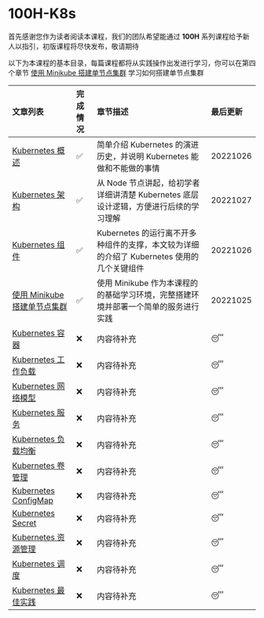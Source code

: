 # 100H-K8s

首先感谢您作为读者阅读本课程，我们的团队希望能通过 **100H** 系列课程给予新人以指引，初版课程将尽快发布，敬请期待

以下为本课程的基本目录，每篇课程都将从实践操作出发进行学习，你可以在第四个章节 [使用 Minikube 搭建单节点集群](Chapter04/chapter04.md) 学习如何搭建单节点集群

| 文章列表 | 完成情况 | 章节描述 | 最后更新 |
| :--- | :--- | :--- | :--- |
| [Kubernetes 概述](Chapter01/chapter01.md) | :white_check_mark: | 简单介绍 Kubernetes 的演进历史，并说明 Kubernetes 能做和不能做的事情 | 20221026 |
| [Kubernetes 架构](Chapter02/chapter02.md) | :white_check_mark: | 从 Node 节点讲起，给初学者详细讲清楚 Kubernetes 底层设计逻辑，方便进行后续的学习理解 | 20221027 |
| [Kubernetes 组件](Chapter03/chapter03.md) | :white_check_mark: | Kubernetes 的运行离不开多种组件的支撑，本文较为详细的介绍了 Kubernetes 使用的几个关键组件 | 20221026 |
| [使用 Minikube 搭建单节点集群](Chapter04/chapter04.md) | :white_check_mark: | 使用 Minikube 作为本课程的的基础学习环境，完整搭建环境并部署一个简单的服务进行实践 | 20221025 |
| [Kubernetes 容器](Chapter05/chapter05.md) | :x: | 内容待补充 | :sleeping: |
| [Kubernetes 工作负载](Chapter06/chapter06.md) | :x: | 内容待补充 | :sleeping: |
| [Kubernetes 网络模型](Chapter07/chapter07.md) | :x: | 内容待补充 | :sleeping: |
| [Kubernetes 服务](Chapter08/chapter08.md) | :x: | 内容待补充 | :sleeping: |
| [Kubernetes 负载均衡](Chapter09/chapter09.md) | :x: | 内容待补充 | :sleeping: |
| [Kubernetes 卷管理](Chapter10/chapter10.md) | :x: | 内容待补充 | :sleeping: |
| [Kubernetes ConfigMap](Chapter11/chapter11.md) | :x: | 内容待补充 | :sleeping: |
| [Kubernetes Secret](Chapter12/chapter12.md) | :x: | 内容待补充 | :sleeping: |
| [Kubernetes 资源管理](Chapter13/chapter13.md) | :x: | 内容待补充 | :sleeping: |
| [Kubernetes 调度](Chapter14/chapter14.md) | :x: | 内容待补充 | :sleeping: |
| [Kubernetes 最佳实践](Chapter15/chapter15.md) | :x: | 内容待补充 | :sleeping: |
